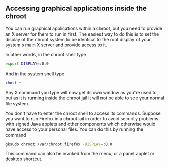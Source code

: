 ## Accessing graphical applications inside the chroot

You can run graphical applications within a chroot, but you need to provide an
X server for them to run in first. The easiest way to do this is to set the
display of the chroot system to be identical to the root display of your
system\'s main X server and provide access to it.

In other words, in the chroot shell type

```sh
export DISPLAY=:0.0
```

And in the system shell type

```sh
xhost +
```

Any X command you type will now get its own window as you\'re used to, but as it
is running inside the chroot jail it will not be able to see your normal file
system.

You don\'t have to enter the chroot shell to access its commands. Suppose you
want to run Firefox in a chroot jail in order to avoid security problems with
signed Java applets and other components which otherwise would have access to
your personal files. You can do this by running the command

```sh
gksudo chroot /var/chroot firefox -DISPLAY=:0.0
```

This command can also be invoked from the menu, or a panel applet or desktop
shortcut. 
